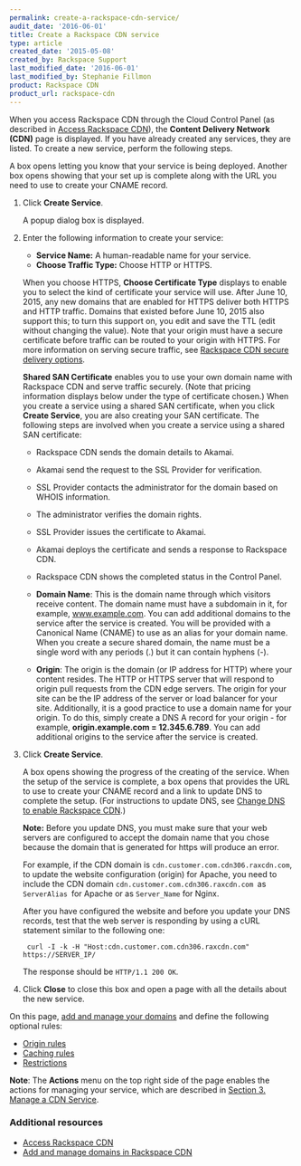 ```yaml
---
permalink: create-a-rackspace-cdn-service/
audit_date: '2016-06-01'
title: Create a Rackspace CDN service
type: article
created_date: '2015-05-08'
created_by: Rackspace Support
last_modified_date: '2016-06-01'
last_modified_by: Stephanie Fillmon
product: Rackspace CDN
product_url: rackspace-cdn
---
```


When you access Rackspace CDN through the Cloud Control Panel (as
described in [Access Rackspace CDN](/support/how-to/access-rackspace-cdn)),
the **Content Delivery Network (CDN)** page is displayed. If you have
already created any services, they are listed. To create a new service,
perform the following steps.

A box opens letting you know that your service is being deployed.
Another box opens showing that your set up is complete along with the
URL you need to use to create your CNAME record.

1. Click **Create Service**.

   A popup dialog box is displayed.

2. Enter the following information to create your service:

   - **Service Name:** A human-readable name for your service.
   - **Choose Traffic Type:** Choose HTTP or HTTPS.

   When you choose HTTPS, **Choose Certificate Type** displays to enable you to select the kind of certificate your service will use. After June 10, 2015, any new domains that are enabled for HTTPS deliver both HTTPS and HTTP traffic. Domains that existed before June 10, 2015 also support this; to turn this support on, you edit and save the TTL (edit without changing the value). Note that your origin must have a secure certificate before traffic can be routed to your origin with HTTPS. For more information on serving secure traffic, see [Rackspace CDN secure delivery options](/support/how-to/rackspace-cdn-secure-delivery-options).

   **Shared SAN Certificate** enables you to use your own domain name with Rackspace CDN and serve traffic securely. (Note that pricing information displays below under the type of certificate chosen.) When you create a service using a shared SAN certificate, when you click **Create Service**, you are also creating your SAN certificate. The following steps are involved when you create a service using a shared SAN certificate:

      - Rackspace CDN sends the domain details to Akamai.
      - Akamai send the request to the SSL Provider for verification.
      - SSL Provider contacts the administrator for the domain based on WHOIS information.
      - The administrator verifies the domain rights.
      - SSL Provider issues the certificate to Akamai.
      - Akamai deploys the certificate and sends a response to Rackspace CDN.
      - Rackspace CDN shows the completed status in the Control Panel.

   - **Domain Name**: This is the domain name through which visitors receive content. The domain name must have a subdomain in it, for example, www.example.com. You can add additional domains to the service after the service is created. You will be provided with a Canonical Name (CNAME) to use as an alias for your domain name. When you create a secure shared domain, the name must be a single word with any periods (.) but it can contain hyphens (-).
   - **Origin**: The origin is the domain (or IP address for HTTP) where your content resides. The HTTP or HTTPS server that will respond to origin pull requests from the CDN edge servers. The origin for your site can be the IP address of the server or load balancer for your site. Additionally, it is a good practice to use a domain name for your origin. To do this, simply create a DNS A record for your origin - for example, **origin.example.com = 12.345.6.789**. You can add additional origins to the service after the service is created.

3. Click **Create Service**.

   A box opens showing the progress of the creating of the service. When the setup of the service is complete, a box opens that provides the URL to use to create your CNAME record and a link to update DNS to complete the setup. (For instructions to update DNS, see [Change DNS to enable Rackspace CDN](/support/how-to/change-dns-to-enable-rackspace-cdn).)

   **Note:** Before you update DNS, you must make sure that your web servers are configured to accept the domain name that you chose because the domain that is generated for https will produce an error.

   For example, if the CDN domain is `cdn.customer.com.cdn306.raxcdn.com`, to update the website configuration (origin) for Apache, you need to include the CDN domain `cdn.customer.com.cdn306.raxcdn.com `as `ServerAlias `for Apache or as `Server_Name` for Nginx.

   After you have configured the website and before you update your DNS records, test that the web server is responding by using a cURL statement similar to the following one:

        curl -I -k -H "Host:cdn.customer.com.cdn306.raxcdn.com" https://SERVER_IP/

   The response should be `HTTP/1.1 200 OK`.

4.  Click **Close** to close this box and open a page with all the
details about the new service.

   On this page, [add and manage your domains](/support/how-to/add-and-manage-domains-in-rackspace-cdn) and define the following optional rules:

   - [Origin rules](/support/how-to/work-with-origins-and-origin-rules-in-rackspace-cdn/)
   - [Caching rules](/support/how-to/create-and-manage-caching-rules-in-rackspace-cdn/)
   - [Restrictions](/support/how-to/create-and-manage-restrictions-in-rackspace-cdn/)

   **Note**: The **Actions** menu on the top right side of the page enables the actions for managing your service, which are described in [Section 3. Manage a CDN Service](/support/how-to/rackspace-cdn).

### Additional resources

- [Access Rackspace CDN](/support/how-to/access-rackspace-cdn)
- [Add and manage domains in Rackspace CDN](/support/how-to/add-and-manage-domains-in-rackspace-cdn)
